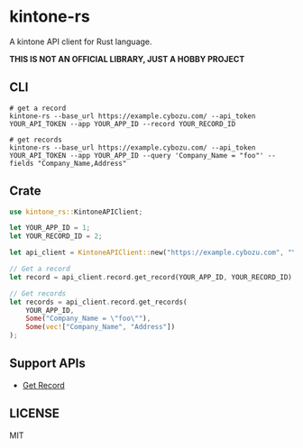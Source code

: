 # kintone-rs

A kintone API client for Rust language.

**THIS IS NOT AN OFFICIAL LIBRARY, JUST A HOBBY PROJECT**

## CLI

```
# get a record
kintone-rs --base_url https://example.cybozu.com/ --api_token YOUR_API_TOKEN --app YOUR_APP_ID --record YOUR_RECORD_ID

# get records
kintone-rs --base_url https://example.cybozu.com/ --api_token YOUR_API_TOKEN --app YOUR_APP_ID --query 'Company_Name = "foo"' --fields "Company_Name,Address"
```

## Crate

```rust
use kintone_rs::KintoneAPIClient;

let YOUR_APP_ID = 1;
let YOUR_RECORD_ID = 2;

let api_client = KintoneAPIClient::new("https://example.cybozu.com", "YOUR_API_TOKEN");

// Get a record
let record = api_client.record.get_record(YOUR_APP_ID, YOUR_RECORD_ID).expect("An error occured");

// Get records
let records = api_client.record.get_records(
    YOUR_APP_ID,
    Some("Company_Name = \"foo\""),
    Some(vec!["Company_Name", "Address"])
);
```

## Support APIs

- [Get Record](https://developer.kintone.io/hc/en-us/articles/213149287)

## LICENSE

MIT